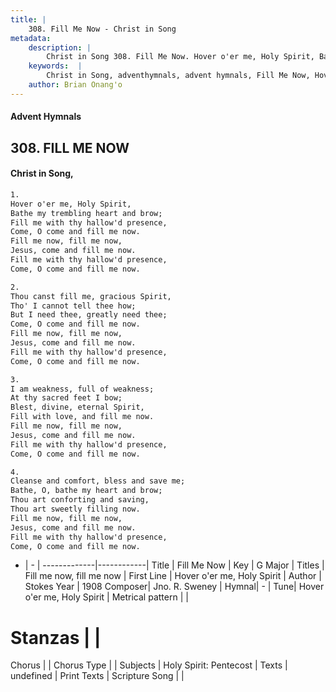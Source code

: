 ```yaml
---
title: |
    308. Fill Me Now - Christ in Song
metadata:
    description: |
        Christ in Song 308. Fill Me Now. Hover o'er me, Holy Spirit, Bathe my trembling heart and brow; Fill me with thy hallow'd presence, Come, O come and fill me now. Fill me now, fill me now, Jesus, come and fill me now. Fill me with thy hallow'd presence, Come, O come and fill me now.
    keywords:  |
        Christ in Song, adventhymnals, advent hymnals, Fill Me Now, Hover o'er me, Holy Spirit. Fill me now, fill me now
    author: Brian Onang'o
---
```


#### Advent Hymnals
## 308. FILL ME NOW
####  Christ in Song,

```txt
1.
Hover o'er me, Holy Spirit,
Bathe my trembling heart and brow;
Fill me with thy hallow'd presence,
Come, O come and fill me now.
Fill me now, fill me now,
Jesus, come and fill me now.
Fill me with thy hallow'd presence,
Come, O come and fill me now.

2.
Thou canst fill me, gracious Spirit,
Tho' I cannot tell thee how;
But I need thee, greatly need thee;
Come, O come and fill me now.
Fill me now, fill me now,
Jesus, come and fill me now.
Fill me with thy hallow'd presence,
Come, O come and fill me now.

3.
I am weakness, full of weakness;
At thy sacred feet I bow;
Blest, divine, eternal Spirit,
Fill with love, and fill me now.
Fill me now, fill me now,
Jesus, come and fill me now.
Fill me with thy hallow'd presence,
Come, O come and fill me now.

4.
Cleanse and comfort, bless and save me;
Bathe, O, bathe my heart and brow;
Thou art conforting and saving,
Thou art sweetly filling now.
Fill me now, fill me now,
Jesus, come and fill me now.
Fill me with thy hallow'd presence,
Come, O come and fill me now.

```

- |   -  |
-------------|------------|
Title | Fill Me Now |
Key | G Major |
Titles | Fill me now, fill me now |
First Line | Hover o'er me, Holy Spirit |
Author | Stokes
Year | 1908
Composer| Jno. R. Sweney |
Hymnal|  - |
Tune| Hover o'er me, Holy Spirit |
Metrical pattern | |
# Stanzas |  |
Chorus |  |
Chorus Type |  |
Subjects | Holy Spirit: Pentecost |
Texts | undefined |
Print Texts | 
Scripture Song |  |
    
